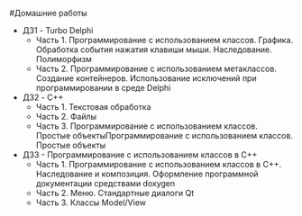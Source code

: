 #Домашние работы

* ДЗ1 - Turbo Delphi
  + Часть 1. Программирование с использованием классов. Графика. Обработка события нажатия клавиши мыши. Наследование. Полиморфизм
  + Часть 2. Программирование с использованием метаклассов. Создание контейнеров. Использование исключений при программировании в среде Delphi
* ДЗ2 - C++
  + Часть 1. Текстовая обработка
  + Часть 2. Файлы
  + Часть 3. Программирование с использованием классов. Простые объектыПрограммирование с использованием классов. Простые объекты
* ДЗ3 - Программирование с использованием классов в С++
  + Часть 1. Программирование с использованием классов в С++. Наследование и композиция. Оформление программной документации средствами doxygen
  + Часть 2. Меню. Стандартные диалоги Qt
  + Часть 3. Классы Model/View
